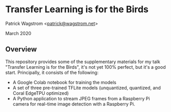 Transfer Learning is for the Birds
==================================

Patrick Wagstrom &lt;patrick@wagstrom.net&gt;

March 2020

Overview
--------

This repository provides some of the supplementary materials for my talk
"Transfer Learning is for the Birds", it's not yet 100% perfect, but it's a
good start. Principally, it consists of the following:

* A Google Colab notebook for training the models
* A set of three pre-trained TFLite models (unquantized, quantized, and Coral
  EdgeTPU optimized)
* A Python application to stream JPEG frames from a Raspberry Pi camera for
  real-time image detection with a Raspberry Pi.
